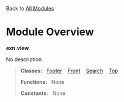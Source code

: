 Back to [All Modules](https://github.com/pyrustic/exn/blob/master/docs/modules/README.md#readme)

# Module Overview

**exn.view**
 
No description

> **Classes:** &nbsp; [Footer](https://github.com/pyrustic/exn/blob/master/docs/modules/content/exn.view/content/classes/Footer.md#class-footer) &nbsp;&nbsp; [Front](https://github.com/pyrustic/exn/blob/master/docs/modules/content/exn.view/content/classes/Front.md#class-front) &nbsp;&nbsp; [Search](https://github.com/pyrustic/exn/blob/master/docs/modules/content/exn.view/content/classes/Search.md#class-search) &nbsp;&nbsp; [Top](https://github.com/pyrustic/exn/blob/master/docs/modules/content/exn.view/content/classes/Top.md#class-top)
>
> **Functions:** &nbsp; None
>
> **Constants:** &nbsp; None
